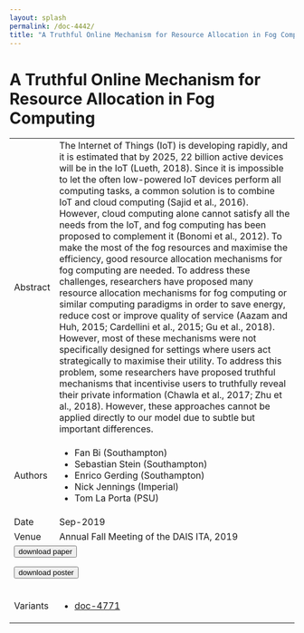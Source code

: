 ```yaml
---
layout: splash
permalink: /doc-4442/
title: "A Truthful Online Mechanism for Resource Allocation in Fog Computing"
---
```


# A Truthful Online Mechanism for Resource Allocation in Fog Computing

<table>
    <tbody>
    <tr>
        <td>Abstract</td>
        <td>The Internet of Things (IoT) is developing rapidly, and it is estimated that by 2025, 22 billion active devices will be in the IoT (Lueth, 2018). Since it is impossible to let the often low-powered IoT devices perform all computing tasks, a common solution is to combine IoT and cloud computing (Sajid et al., 2016). However, cloud computing alone cannot satisfy all the needs from the IoT, and fog computing has been proposed to complement it (Bonomi et al., 2012). To make the most of the fog resources and maximise the efficiency, good resource allocation mechanisms for fog computing are needed. To address these challenges, researchers have proposed many resource allocation mechanisms for fog computing or similar computing paradigms in order to save energy, reduce cost or improve quality of service (Aazam and Huh, 2015; Cardellini et al., 2015; Gu et al., 2018). However, most of these mechanisms were not specifically designed for settings where users act strategically to maximise their utility. To address this problem, some researchers have proposed truthful mechanisms that incentivise users to truthfully reveal their private information (Chawla et al., 2017; Zhu et al., 2018). However, these approaches cannot be applied directly to our model due to subtle but important differences.</td>
    </tr>
    <tr>
        <td>Authors</td>
        <td>
            <ul>
                <li>Fan Bi (Southampton)</li>
                <li>Sebastian Stein (Southampton)</li>
                <li>Enrico Gerding (Southampton)</li>
                <li>Nick Jennings (Imperial)</li>
                <li>Tom La Porta (PSU)</li>
            </ul>
        </td>
    </tr>
    <tr>
        <td>Date</td>
        <td>Sep-2019</td>
    </tr>
    <tr>
        <td>Venue</td>
        <td>Annual Fall Meeting of the DAIS ITA, 2019</td>
    </tr>
        <tr>
            <td colspan="2">
                <form method="get" action="https://dais-ita.org/sites/default/files/3988_paper.pdf">
                    <button type="submit">download paper</button>
                </form>
                <form method="get" action="https://dais-ita.org/sites/default/files/3988_poster.pdf">
                    <button type="submit">download poster</button>
                </form>
            </td>
        </tr>
        <tr>
            <td>Variants</td>
            <td>
                <ul>
                    <li><a href="\doc-4771\">doc-4771</a></li>
                </ul>
            </td>
        </tr>
    </tbody>
</table>
